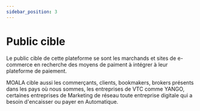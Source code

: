 ```yaml
---
sidebar_position: 3
---
```


# Public cible

Le public cible de cette plateforme se sont les marchands et sites de e-commerce en recherche des moyens de paiment
à intégrer à leur plateforme de paiement.

MOALA cible aussi les commerçants, clients, bookmakers, brokers présents dans les pays où nous sommes, les entreprises de VTC comme YANGO, certaines entreprises de Marketing de réseau toute entreprise digitale qui a besoin d'encaisser ou payer en Automatique.
